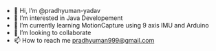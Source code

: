 - 👋 Hi, I’m @pradhyuman-yadav
- 👀 I’m interested in Java Developement
- 🌱 I’m currently learning MotionCapture using 9 axis IMU and Arduino
- 💞️ I’m looking to collaborate
- 📫 How to reach me pradhyuman999@gmail.com

<!---
pradhyuman-yadav/pradhyuman-yadav is a ✨ special ✨ repository because its `README.md` (this file) appears on your GitHub profile.
You can click the Preview link to take a look at your changes.
--->
